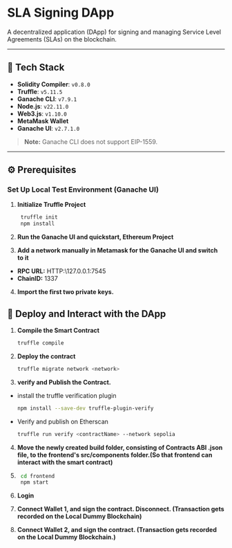 # SLA Signing DApp

A decentralized application (DApp) for signing and managing Service Level Agreements (SLAs) on the blockchain.

---

## 🚀 Tech Stack
- **Solidity Compiler**: `v0.8.0`
- **Truffle**: `v5.11.5`
- **Ganache CLI**: `v7.9.1`
- **Node.js**: `v22.11.0`
- **Web3.js**: `v1.10.0`
- **MetaMask Wallet**
- **Ganache UI**: `v2.7.1.0`

> **Note:** Ganache CLI does not support EIP-1559.

---

## ⚙️ Prerequisites

### Set Up Local Test Environment (Ganache UI)

1. **Initialize Truffle Project**  
   ```bash
    truffle init
    npm install

2. **Run the Ganache UI and quickstart, Ethereum Project**

3. **Add a network manually in Metamask for the Ganache UI and switch to it**
- **RPC URL:** HTTP:\\127.0.0.1:7545
- **ChainID:** 1337

4. **Import the first two private keys.**

## 📜 Deploy and Interact with the DApp
1. **Compile the Smart Contract**
    ```bash
    truffle compile
2. **Deploy the contract**
    ```bash
    truffle migrate network <network>
3. **verify and Publish the Contract.**
- install the truffle verification plugin
    ```bash
    npm install --save-dev truffle-plugin-verify
- Verify and publish on Etherscan
    ```bash
    truffle run verify <contractName> --network sepolia

4. **Move the newly created build folder, consisting of Contracts ABI .json file, to the frontend's src/components folder.(So that frontend can interact with the smart contract)**

5. ```bash
    cd frontend
    npm start

6. **Login**

7. **Connect Wallet 1, and sign the contract. Disconnect. (Transaction gets recorded on the Local Dummy Blockchain)**

8. **Connect Wallet 2, and sign the contract.  (Transaction gets recorded on the Local Dummy Blockchain.)**